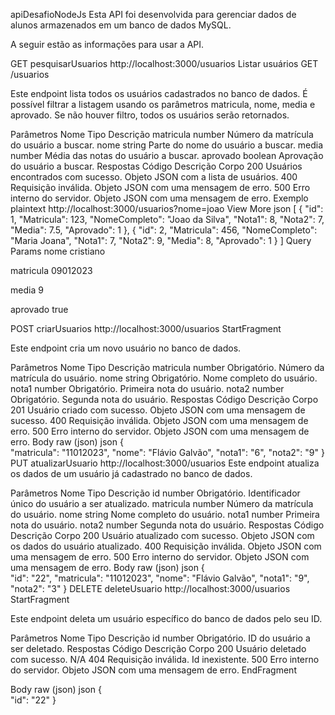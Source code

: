 apiDesafioNodeJs
Esta API foi desenvolvida para gerenciar dados de alunos armazenados em um banco de dados MySQL.

A seguir estão as informações para usar a API.

GET
pesquisarUsuarios
http://localhost:3000/usuarios
Listar usuários
GET /usuarios

Este endpoint lista todos os usuários cadastrados no banco de dados. É possível filtrar a listagem usando os parâmetros matricula, nome, media e aprovado. Se não houver filtro, todos os usuários serão retornados.

Parâmetros
Nome	Tipo	Descrição
matricula	number	Número da matrícula do usuário a buscar.
nome	string	Parte do nome do usuário a buscar.
media	number	Média das notas do usuário a buscar.
aprovado	boolean	Aprovação do usuário a buscar.
Respostas
Código	Descrição	Corpo
200	Usuários encontrados com sucesso.	Objeto JSON com a lista de usuários.
400	Requisição inválida.	Objeto JSON com uma mensagem de erro.
500	Erro interno do servidor.	Objeto JSON com uma mensagem de erro.
Exemplo
plaintext
http://localhost:3000/usuarios?nome=joao
View More
json
[
  {
    "id": 1,
    "Matricula": 123,
    "NomeCompleto": "Joao da Silva",
    "Nota1": 8,
    "Nota2": 7,
    "Media": 7.5,
    "Aprovado": 1
  },
  {
    "id": 2,
    "Matricula": 456,
    "NomeCompleto": "Maria Joana",
    "Nota1": 7,
    "Nota2": 9,
    "Media": 8,
    "Aprovado": 1
  }
]
Query Params
nome
cristiano

matricula
09012023

media
9

aprovado
true

POST
criarUsuarios
http://localhost:3000/usuarios
StartFragment

Este endpoint cria um novo usuário no banco de dados.

Parâmetros
Nome	Tipo	Descrição
matricula	number	Obrigatório. Número da matrícula do usuário.
nome	string	Obrigatório. Nome completo do usuário.
nota1	number	Obrigatório. Primeira nota do usuário.
nota2	number	Obrigatório. Segunda nota do usuário.
Respostas
Código	Descrição	Corpo
201	Usuário criado com sucesso.	Objeto JSON com uma mensagem de sucesso.
400	Requisição inválida.	Objeto JSON com uma mensagem de erro.
500	Erro interno do servidor.	Objeto JSON com uma mensagem de erro.
Body
raw (json)
json
{   
    "matricula": "11012023",
    "nome": "Flávio Galvão",
    "nota1": "6",
    "nota2": "9"
}
PUT
atualizarUsuario
http://localhost:3000/usuarios
Este endpoint atualiza os dados de um usuário já cadastrado no banco de dados.

Parâmetros
Nome	Tipo	Descrição
id	number	Obrigatório. Identificador único do usuário a ser atualizado.
matricula	number	Número da matrícula do usuário.
nome	string	Nome completo do usuário.
nota1	number	Primeira nota do usuário.
nota2	number	Segunda nota do usuário.
Respostas
Código	Descrição	Corpo
200	Usuário atualizado com sucesso.	Objeto JSON com os dados do usuário atualizado.
400	Requisição inválida.	Objeto JSON com uma mensagem de erro.
500	Erro interno do servidor.	Objeto JSON com uma mensagem de erro.
Body
raw (json)
json
{   
    "id": "22",
    "matricula": "11012023",
    "nome": "Flávio Galvão",
    "nota1": "9",
    "nota2": "3"
}
DELETE
deleteUsuario
http://localhost:3000/usuarios
StartFragment

Este endpoint deleta um usuário específico do banco de dados pelo seu ID.

Parâmetros
Nome	Tipo	Descrição
id	number	Obrigatório. ID do usuário a ser deletado.
Respostas
Código	Descrição	Corpo
200	Usuário deletado com sucesso.	N/A
404	Requisição inválida.	Id inexistente.
500	Erro interno do servidor.	Objeto JSON com uma mensagem de erro.
EndFragment

Body
raw (json)
json
{   
    "id": "22"
}